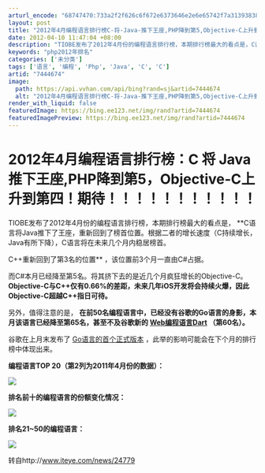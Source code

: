 ```yaml
---
arturl_encode: "68747470:733a2f2f626c6f672e6373646e2e6e65742f7a313938383331:362f61727469636c652f64657461696c732f37343434363734"
layout: post
title: "2012年4月编程语言排行榜C-将-Java-推下王座,PHP降到第5,Objective-C上升到第四期待"
date: 2012-04-10 11:47:04 +08:00
description: "TIOBE发布了2012年4月份的编程语言排行榜，本期排行榜最大的看点是，C语言将Java推下了王座"
keywords: "php2012年排名"
categories: ['未分类']
tags: ['语言', '编程', 'Php', 'Java', 'C', 'C']
artid: "7444674"
image:
  path: https://api.vvhan.com/api/bing?rand=sj&artid=7444674
  alt: "2012年4月编程语言排行榜C-将-Java-推下王座,PHP降到第5,Objective-C上升到第四期待"
render_with_liquid: false
featuredImage: https://bing.ee123.net/img/rand?artid=7444674
featuredImagePreview: https://bing.ee123.net/img/rand?artid=7444674
---
```


# 2012年4月编程语言排行榜：C 将 Java 推下王座,PHP降到第5，Objective-C上升到第四！期待！！！！！！！！！！！

#### 

TIOBE发布了2012年4月份的编程语言排行榜，本期排行榜最大的看点是，
**C语言将Java推下了王座，重新回到了榜首位置。根据二者的增长速度（C持续增长，Java有所下降），C语言将在未来几个月内稳居榜首。
  
  
C++重新回到了第3名的位置**
，该位置前3个月一直由C#占据。
  
  
而C#本月已经降至第5名。将其挤下去的是近几个月疯狂增长的Objective-C。
**Objective-C与C++仅有0.66%的差距，未来几年iOS开发将会持续火爆，因此Objective-C超越C++指日可待。**
  
  
另外，值得注意的是，
**在前50名编程语言中，已经没有谷歌的Go语言的身影，本月该语言已经降至第65名，甚至不及谷歌新的
[Web编程语言Dart](http://www.iteye.com/news/23013)
（第60名）。**
  
  
谷歌在上月末发布了
[Go语言的首个正式版本](http://www.iteye.com/news/24687)
，此举的影响可能会在下个月的排行榜中体现出来。
  
  
**编程语言TOP 20（第2列为2011年4月份的数据）：**
  
  

![](http://dl.iteye.com/upload/attachment/0066/2165/ad849dfe-7cce-31a8-84d8-30df9c355f96.jpg)

  
  
**排名前十的编程语言的份额变化情况：**
  
  

![](http://dl.iteye.com/upload/attachment/0066/2167/d95617a3-028b-305d-bae3-0a809dd6f5ab.png)

  
  
**排名21~50的编程语言：**
  
  

![](http://dl.iteye.com/upload/attachment/0066/2169/56c5de15-c071-3435-ad66-824873c4bd6b.jpg)
  
  
  
转自http://www.iteye.com/news/24779